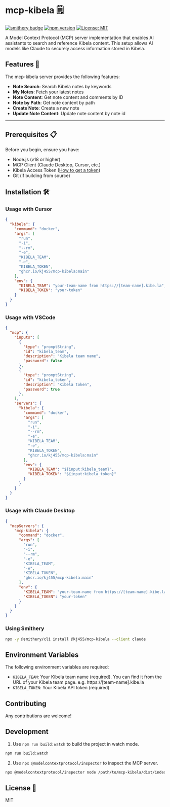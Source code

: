 # mcp-kibela 🗒️

[![smithery badge](https://smithery.ai/badge/@kj455/mcp-kibela)](https://smithery.ai/server/@kj455/mcp-kibela)
[![npm version](https://badge.fury.io/js/@kj455%2Fmcp-kibela.svg)](https://www.npmjs.com/package/@kj455/mcp-kibela)
[![License: MIT](https://img.shields.io/badge/License-MIT-yellow.svg)](https://opensource.org/licenses/MIT)

A Model Context Protocol (MCP) server implementation that enables AI assistants to search and reference Kibela content. This setup allows AI models like Claude to securely access information stored in Kibela.

## Features 🚀

The mcp-kibela server provides the following features:

- **Note Search**: Search Kibela notes by keywords
- **My Notes**: Fetch your latest notes
- **Note Content**: Get note content and comments by ID
- **Note by Path**: Get note content by path
- **Create Note**: Create a new note
- **Update Note Content**: Update note content by note id

---

## Prerequisites 📋

Before you begin, ensure you have:

- Node.js (v18 or higher)
- MCP Client (Claude Desktop, Cursor, etc.)
- Kibela Access Token ([How to get a token](https://support.kibe.la/hc/ja/articles/360036089931-API%E3%82%A2%E3%82%AF%E3%82%BB%E3%82%B9%E3%83%88%E3%83%BC%E3%82%AF%E3%83%B3%E3%81%AE%E5%8F%96%E5%BE%97%E6%96%B9%E6%B3%95%E3%82%92%E6%95%99%E3%81%88%E3%81%A6%E3%81%8F%E3%81%A0%E3%81%95%E3%81%84))
- Git (if building from source)

## Installation 🛠️

### Usage with Cursor

```json
{
  "kibela": {
    "command": "docker",
    "args": [
      "run",
      "-i",
      "--rm",
      "-e",
      "KIBELA_TEAM",
      "-e",
      "KIBELA_TOKEN",
      "ghcr.io/kj455/mcp-kibela:main"
    ],
    "env": {
      "KIBELA_TEAM": "your-team-name from https://[team-name].kibe.la",
      "KIBELA_TOKEN": "your-token"
    }
  }
}
```

### Usage with VSCode

```json
{
  "mcp": {
    "inputs": [
      {
        "type": "promptString",
        "id": "kibela_team",
        "description": "Kibela team name",
        "password": false
      },
      {
        "type": "promptString",
        "id": "kibela_token",
        "description": "Kibela token",
        "password": true
      },
    ],
    "servers": {
      "kibela": {
        "command": "docker",
        "args": [
          "run",
          "-i",
          "--rm",
          "-e",
          "KIBELA_TEAM",
          "-e",
          "KIBELA_TOKEN",
          "ghcr.io/kj455/mcp-kibela:main"
        ],
        "env": {
          "KIBELA_TEAM": "${input:kibela_team}",
          "KIBELA_TOKEN": "${input:kibela_token}"
        }
      }
    }
  }
}
```


### Usage with Claude Desktop

```json
{
  "mcpServers": {
    "mcp-kibela": {
      "command": "docker",
      "args": [
        "run",
        "-i",
        "--rm",
        "-e",
        "KIBELA_TEAM",
        "-e",
        "KIBELA_TOKEN",
        "ghcr.io/kj455/mcp-kibela:main"
      ],
      "env": {
        "KIBELA_TEAM": "your-team-name from https://[team-name].kibe.la",
        "KIBELA_TOKEN": "your-token"
      }
    }
  }
}
```

### Using Smithery

```bash
npx -y @smithery/cli install @kj455/mcp-kibela --client claude
```

## Environment Variables

The following environment variables are required:

- `KIBELA_TEAM`: Your Kibela team name (required). You can find it from the URL of your Kibela team page. e.g. https://[team-name].kibe.la
- `KIBELA_TOKEN`: Your Kibela API token (required)

## Contributing

Any contributions are welcome!

## Development

1. Use `npm run build:watch` to build the project in watch mode.

```bash
npm run build:watch
```

2. Use `npx @modelcontextprotocol/inspector` to inspect the MCP server.

```bash
npx @modelcontextprotocol/inspector node /path/to/mcp-kibela/dist/index.js
```


## License 📄

MIT
